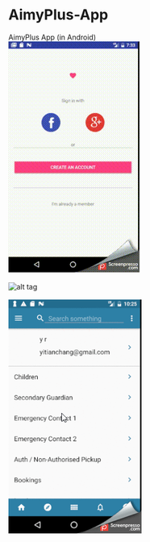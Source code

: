 # AimyPlus-App
AimyPlus App (in Android)
<br>
![alt tag](https://github.com/Yitian2003/AimyPlus-App/blob/master/android-login.gif)
</br>
<br>
![alt tag](https://github.com/Yitian2003/AimyPlus-App/blob/master/2017-04-09_09h06_04.gif)
</br>
<br>
![alt tag](https://github.com/Yitian2003/AimyPlus-App/blob/master/2017-02-13_23h25_40.gif)
</br>
